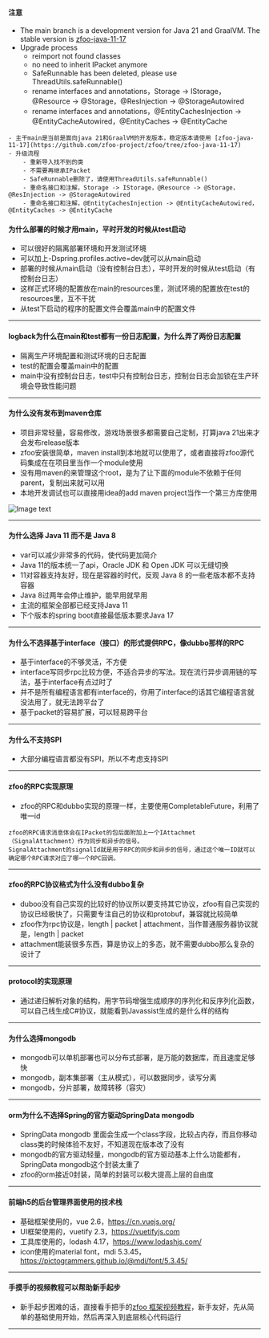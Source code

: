 #### 注意

- The main branch is a development version for Java 21 and GraalVM. The stable version is [zfoo-java-11-17](https://github.com/zfoo-project/zfoo/tree/zfoo-java-11-17)
- Upgrade process
  - reimport not found classes
  - no need to inherit IPacket anymore
  - SafeRunnable has been deleted, please use ThreadUtils.safeRunnable()
  - rename interfaces and annotations，Storage -> IStorage，@Resource -> @Storage，@ResInjection -> @StorageAutowired
  - rename interfaces and annotations，@EntityCachesInjection -> @EntityCacheAutowired，@EntityCaches -> @EntityCache

```
- 主干main是当前是面向java 21和GraalVM的开发版本，稳定版本请使用 [zfoo-java-11-17](https://github.com/zfoo-project/zfoo/tree/zfoo-java-11-17)
- 升级流程
    - 重新导入找不到的类
    - 不需要再继承IPacket
    - SafeRunnable删除了，请使用ThreadUtils.safeRunnable()
    - 重命名接口和注解，Storage -> IStorage，@Resource -> @Storage，@ResInjection -> @StorageAutowired
    - 重命名接口和注解，@EntityCachesInjection -> @EntityCacheAutowired，@EntityCaches -> @EntityCache
```

#### 为什么部署的时候才用main，平时开发的时候从test启动

- 可以很好的隔离部署环境和开发测试环境
- 可以加上-Dspring.profiles.active=dev就可以从main启动
- 部署的时候从main启动（没有控制台日志），平时开发的时候从test启动（有控制台日志）
- 这样正式环境的配置放在main的resources里，测试环境的配置放在test的resources里，互不干扰
- 从test下启动的程序的配置文件会覆盖main中的配置文件

---

#### logback为什么在main和test都有一份日志配置，为什么弄了两份日志配置

- 隔离生产环境配置和测试环境的日志配置
- test的配置会覆盖main中的配置
- main中没有控制台日志，test中只有控制台日志，控制台日志会加锁在生产环境会导致性能问题

---

#### 为什么没有发布到maven仓库

- 项目非常轻量，容易修改，游戏场景很多都需要自己定制，打算java 21出来才会发布release版本
- zfoo安装很简单，maven install到本地就可以使用了，或者直接将zfoo源代码集成在在项目里当作一个module使用
- 没有用maven的<dependencyManagement>来管理这个root，是为了让下面的module不依赖于任何parent，复制出来就可以用
- 本地开发调试也可以直接用idea的add maven project当作一个第三方库使用

![Image text](image/idea/maven-pom.png)

---

#### 为什么选择 Java 11 而不是 Java 8

- var可以减少非常多的代码，使代码更加简介
- Java 11的版本统一了api，Oracle JDK 和 Open JDK 可以无缝切换
- 11对容器支持友好，现在是容器的时代，反观 Java 8 的一些老版本都不支持容器
- Java 8过两年会停止维护，能早用就早用
- 主流的框架全部都已经支持Java 11
- 下个版本的spring boot直接最低版本要求Java 17

---

#### 为什么不选择基于interface（接口）的形式提供RPC，像dubbo那样的RPC

- 基于interface的不够灵活，不方便
- interface写同步rpc比较方便，不适合异步的写法。现在流行异步调用链的写法，基于interface有点过时了
- 并不是所有编程语言都有interface的，你用了interface的话其它编程语言就没法用了，就无法跨平台了
- 基于packet的容易扩展，可以轻易跨平台

---

#### 为什么不支持SPI

- 大部分编程语言都没有SPI，所以不考虑支持SPI

---

#### zfoo的RPC实现原理

- zfoo的RPC和dubbo实现的原理一样，主要使用CompletableFuture，利用了唯一id

```
zfoo的RPC请求消息体会在IPacket的包后面附加上一个IAttachmet（SignalAttachment）作为同步和异步的信号。
SignalAttachment的signalId就是用于RPC的同步和异步的信号，通过这个唯一ID就可以确定哪个RPC请求对应了哪一个RPC回调。
```

---

#### zfoo的RPC协议格式为什么没有dubbo复杂

- duboo没有自己实现的比较好的协议所以要支持其它协议，zfoo有自己实现的协议已经极快了，只需要专注自己的协议和protobuf，兼容就比较简单
- zfoo作为rpc协议是，length | packet | attachment，当作普通服务器协议就是，length | packet
- attachment能装很多东西，算是协议上的多态，就不需要dubbo那么复杂的设计了

---

#### protocol的实现原理

- 通过递归解析对象的结构，用字节码增强生成顺序的序列化和反序列化函数，可以自己线生成C#协议，就能看到Javassist生成的是什么样的结构

---

#### 为什么选择mongodb

- mongodb可以单机部署也可以分布式部署，是万能的数据库，而且速度足够快
- mongodb，副本集部署（主从模式），可以数据同步，读写分离
- mongodb，分片部署，故障转移（容灾）

---

#### orm为什么不选择Spring的官方驱动SpringData mongodb

- SpringData mongodb 里面会生成一个class字段，比较占内存，而且你移动class类的时候体验不友好，不知道现在版本改了没有
- mongodb的官方驱动轻量，mongodb的官方驱动基本上什么功能都有，SpringData mongodb这个封装太重了
- zfoo的orm接近0封装，简单的封装可以极大提高上层的自由度

---

#### 前端h5的后台管理界面使用的技术栈

- 基础框架使用的，vue 2.6，https://cn.vuejs.org/
- UI框架使用的，vuetify 2.3，https://vuetifyjs.com
- 工具库使用的，lodash 4.17，https://www.lodashjs.com/
- icon使用的material font，mdi 5.3.45，https://pictogrammers.github.io/@mdi/font/5.3.45/

---

#### 手摸手的视频教程可以帮助新手起步

- 新手起步困难的话，直接看手把手的[zfoo 框架视频教程](./doc/video-tutorial.md)，新手友好，先从简单的基础使用开始，然后再深入到底层核心代码运行

---


